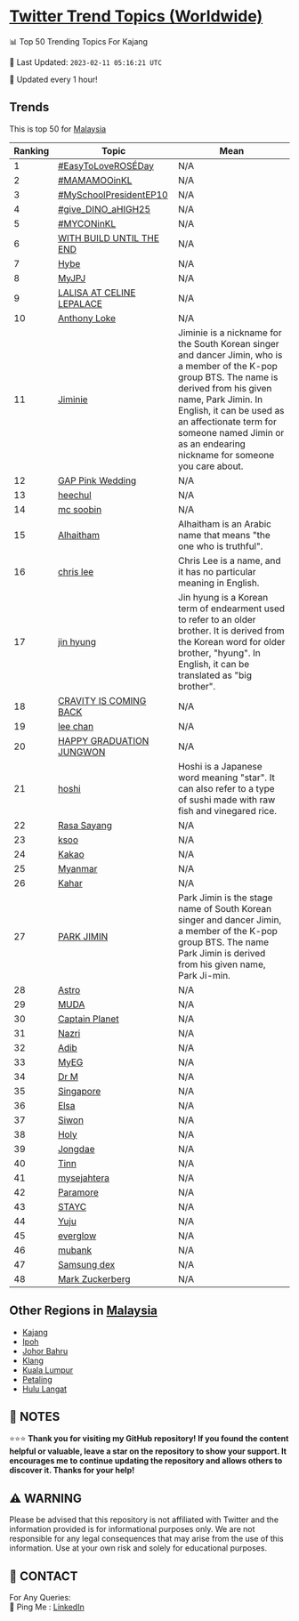 [Twitter Trend Topics (Worldwide)](https://github.com/ErcinDedeoglu/Twitter-Trend-Topics)
==========


📊 Top 50 Trending Topics For Kajang

📆 Last Updated: `2023-02-11 05:16:21 UTC`

🔧 Updated every 1 hour!


## Trends

This is top 50 for [Malaysia](</Malaysia>)

| Ranking | Topic | Mean |
| ------- | ------------ | ------------ |
| 1 | [#EasyToLoveROSÉDay](http://twitter.com/search?q=%23EasyToLoveROS%c3%89Day) | N/A |
| 2 | [#MAMAMOOinKL](http://twitter.com/search?q=%23MAMAMOOinKL) | N/A |
| 3 | [#MySchoolPresidentEP10](http://twitter.com/search?q=%23MySchoolPresidentEP10) | N/A |
| 4 | [#give_DINO_aHIGH25](http://twitter.com/search?q=%23give_DINO_aHIGH25) | N/A |
| 5 | [#MYCONinKL](http://twitter.com/search?q=%23MYCONinKL) | N/A |
| 6 | [WITH BUILD UNTIL THE END](http://twitter.com/search?q=WITH+BUILD+UNTIL+THE+END) | N/A |
| 7 | [Hybe](http://twitter.com/search?q=Hybe) | N/A |
| 8 | [MyJPJ](http://twitter.com/search?q=MyJPJ) | N/A |
| 9 | [LALISA AT CELINE LEPALACE](http://twitter.com/search?q=LALISA+AT+CELINE+LEPALACE) | N/A |
| 10 | [Anthony Loke](http://twitter.com/search?q=Anthony+Loke) | N/A |
| 11 | [Jiminie](http://twitter.com/search?q=Jiminie) | Jiminie is a nickname for the South Korean singer and dancer Jimin, who is a member of the K-pop group BTS. The name is derived from his given name, Park Jimin. In English, it can be used as an affectionate term for someone named Jimin or as an endearing nickname for someone you care about. |
| 12 | [GAP Pink Wedding](http://twitter.com/search?q=GAP+Pink+Wedding) | N/A |
| 13 | [heechul](http://twitter.com/search?q=heechul) | N/A |
| 14 | [mc soobin](http://twitter.com/search?q=mc+soobin) | N/A |
| 15 | [Alhaitham](http://twitter.com/search?q=Alhaitham) | Alhaitham is an Arabic name that means "the one who is truthful". |
| 16 | [chris lee](http://twitter.com/search?q=chris+lee) | Chris Lee is a name, and it has no particular meaning in English. |
| 17 | [jin hyung](http://twitter.com/search?q=jin+hyung) | Jin hyung is a Korean term of endearment used to refer to an older brother. It is derived from the Korean word for older brother, "hyung". In English, it can be translated as "big brother". |
| 18 | [CRAVITY IS COMING BACK](http://twitter.com/search?q=CRAVITY+IS+COMING+BACK) | N/A |
| 19 | [lee chan](http://twitter.com/search?q=lee+chan) | N/A |
| 20 | [HAPPY GRADUATION JUNGWON](http://twitter.com/search?q=HAPPY+GRADUATION+JUNGWON) | N/A |
| 21 | [hoshi](http://twitter.com/search?q=hoshi) | Hoshi is a Japanese word meaning "star". It can also refer to a type of sushi made with raw fish and vinegared rice. |
| 22 | [Rasa Sayang](http://twitter.com/search?q=Rasa+Sayang) | N/A |
| 23 | [ksoo](http://twitter.com/search?q=ksoo) | N/A |
| 24 | [Kakao](http://twitter.com/search?q=Kakao) | N/A |
| 25 | [Myanmar](http://twitter.com/search?q=Myanmar) | N/A |
| 26 | [Kahar](http://twitter.com/search?q=Kahar) | N/A |
| 27 | [PARK JIMIN](http://twitter.com/search?q=PARK+JIMIN) | Park Jimin is the stage name of South Korean singer and dancer Jimin, a member of the K-pop group BTS. The name Park Jimin is derived from his given name, Park Ji-min. |
| 28 | [Astro](http://twitter.com/search?q=Astro) | N/A |
| 29 | [MUDA](http://twitter.com/search?q=MUDA) | N/A |
| 30 | [Captain Planet](http://twitter.com/search?q=Captain+Planet) | N/A |
| 31 | [Nazri](http://twitter.com/search?q=Nazri) | N/A |
| 32 | [Adib](http://twitter.com/search?q=Adib) | N/A |
| 33 | [MyEG](http://twitter.com/search?q=MyEG) | N/A |
| 34 | [Dr M](http://twitter.com/search?q=Dr+M) | N/A |
| 35 | [Singapore](http://twitter.com/search?q=Singapore) | N/A |
| 36 | [Elsa](http://twitter.com/search?q=Elsa) | N/A |
| 37 | [Siwon](http://twitter.com/search?q=Siwon) | N/A |
| 38 | [Holy](http://twitter.com/search?q=Holy) | N/A |
| 39 | [Jongdae](http://twitter.com/search?q=Jongdae) | N/A |
| 40 | [Tinn](http://twitter.com/search?q=Tinn) | N/A |
| 41 | [mysejahtera](http://twitter.com/search?q=mysejahtera) | N/A |
| 42 | [Paramore](http://twitter.com/search?q=Paramore) | N/A |
| 43 | [STAYC](http://twitter.com/search?q=STAYC) | N/A |
| 44 | [Yuju](http://twitter.com/search?q=Yuju) | N/A |
| 45 | [everglow](http://twitter.com/search?q=everglow) | N/A |
| 46 | [mubank](http://twitter.com/search?q=mubank) | N/A |
| 47 | [Samsung dex](http://twitter.com/search?q=Samsung+dex) | N/A |
| 48 | [Mark Zuckerberg](http://twitter.com/search?q=Mark+Zuckerberg) | N/A |



## Other Regions in [Malaysia](</Malaysia>)

* [Kajang](</Malaysia/Kajang.md>)
* [Ipoh](</Malaysia/Ipoh.md>)
* [Johor Bahru](</Malaysia/Johor Bahru.md>)
* [Klang](</Malaysia/Klang.md>)
* [Kuala Lumpur](</Malaysia/Kuala Lumpur.md>)
* [Petaling](</Malaysia/Petaling.md>)
* [Hulu Langat](</Malaysia/Hulu Langat.md>)



## 📝 NOTES

⭐⭐⭐ **Thank you for visiting my GitHub repository! If you found the content helpful or valuable, leave a star on the repository to show your support. It encourages me to continue updating the repository and allows others to discover it. Thanks for your help!**


## ⚠️ WARNING

Please be advised that this repository is not affiliated with Twitter and the information provided is for informational purposes only. We are not responsible for any legal consequences that may arise from the use of this information. Use at your own risk and solely for educational purposes.


## 📨 CONTACT

 For Any Queries:  
            🏓 Ping Me : [LinkedIn](https://www.linkedin.com/in/ercindedeoglu/)
